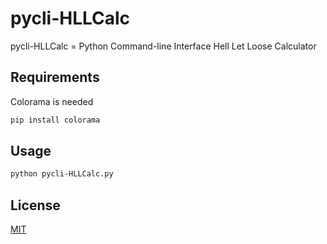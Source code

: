 # pycli-HLLCalc
pycli-HLLCalc = Python Command-line Interface Hell Let Loose Calculator

## Requirements
Colorama is needed
```bash
pip install colorama
```

## Usage
```bash
python pycli-HLLCalc.py
```

## License
[MIT](LICENSE.md)
